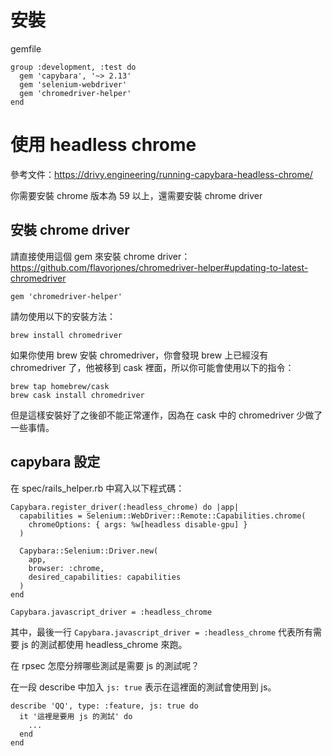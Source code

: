 # 安裝

gemfile

```
group :development, :test do
  gem 'capybara', '~> 2.13'
  gem 'selenium-webdriver'
  gem 'chromedriver-helper'
end
```

# 使用 headless chrome
參考文件：https://drivy.engineering/running-capybara-headless-chrome/

你需要安裝 chrome 版本為 59 以上，還需要安裝 chrome driver

## 安裝 chrome driver

請直接使用這個 gem 來安裝 chrome driver：https://github.com/flavorjones/chromedriver-helper#updating-to-latest-chromedriver

```
gem 'chromedriver-helper'
```

請勿使用以下的安裝方法：

```
brew install chromedriver
```
如果你使用 brew 安裝 chromedriver，你會發現 brew 上已經沒有 chromedriver 了，他被移到 cask 裡面，所以你可能會使用以下的指令：

```
brew tap homebrew/cask
brew cask install chromedriver
```

但是這樣安裝好了之後卻不能正常運作，因為在 cask 中的 chromedriver 少做了一些事情。

## capybara 設定

在 spec/rails_helper.rb 中寫入以下程式碼：

```
Capybara.register_driver(:headless_chrome) do |app|
  capabilities = Selenium::WebDriver::Remote::Capabilities.chrome(
    chromeOptions: { args: %w[headless disable-gpu] }
  )

  Capybara::Selenium::Driver.new(
    app,
    browser: :chrome,
    desired_capabilities: capabilities
  )
end

Capybara.javascript_driver = :headless_chrome
```

其中，最後一行 `Capybara.javascript_driver = :headless_chrome` 代表所有需要 js 的測試都使用 headless_chrome 來跑。

在 rpsec 怎麼分辨哪些測試是需要 js 的測試呢？

在一段 describe 中加入 `js: true` 表示在這裡面的測試會使用到 js。

```
describe 'QQ', type: :feature, js: true do
  it '這裡是要用 js 的測試' do
    ...
  end
end
```